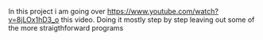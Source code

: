 In this project i am going over https://www.youtube.com/watch?v=8jLOx1hD3_o this video. Doing it mostly step by step leaving out some of the more straigthforward programs
